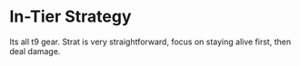 # In-Tier Strategy

Its all t9 gear. Strat is very straightforward, focus on staying alive first, then deal damage.
